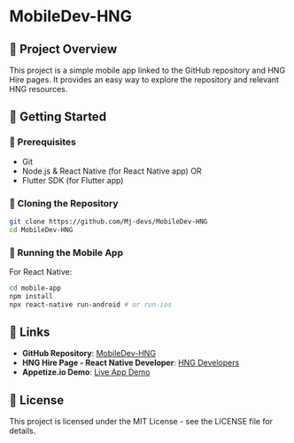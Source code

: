 # MobileDev-HNG

## 📌 Project Overview
This project is a simple mobile app linked to the GitHub repository and HNG Hire pages. It provides an easy way to explore the repository and relevant HNG resources.


## 🚀 Getting Started
### 🔹 Prerequisites
- Git
- Node.js & React Native (for React Native app) OR
- Flutter SDK (for Flutter app)

### 🔹 Cloning the Repository
```sh
git clone https://github.com/Mj-devs/MobileDev-HNG
cd MobileDev-HNG
```

### 🔹 Running the Mobile App
For React Native:
```sh
cd mobile-app
npm install
npx react-native run-android # or run-ios
```

## 📎 Links
- **GitHub Repository**: [MobileDev-HNG](https://github.com/Mj-devs/MobileDev-HNG)
- **HNG Hire Page - React Native Developer**: [HNG Developers](https://hng.tech/hire/react-native-developers)
- **Appetize.io Demo**: [Live App Demo](https://appetize.io/app/demo)

## 📜 License
This project is licensed under the MIT License - see the LICENSE file for details.

